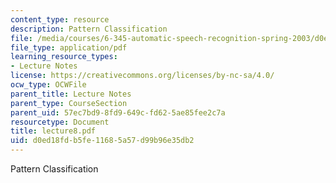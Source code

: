 ```yaml
---
content_type: resource
description: Pattern Classification
file: /media/courses/6-345-automatic-speech-recognition-spring-2003/d0ed18fdb5fe11685a57d99b96e35db2_lecture8.pdf
file_type: application/pdf
learning_resource_types:
- Lecture Notes
license: https://creativecommons.org/licenses/by-nc-sa/4.0/
ocw_type: OCWFile
parent_title: Lecture Notes
parent_type: CourseSection
parent_uid: 57ec7bd9-8fd9-649c-fd62-5ae85fee2c7a
resourcetype: Document
title: lecture8.pdf
uid: d0ed18fd-b5fe-1168-5a57-d99b96e35db2
---
```

Pattern Classification